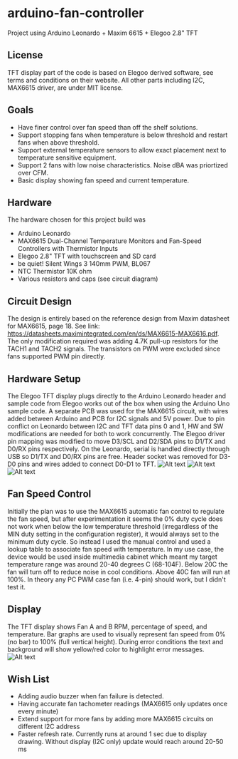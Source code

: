 # arduino-fan-controller
Project using Arduino Leonardo + Maxim 6615 + Elegoo 2.8" TFT 

## License
TFT display part of the code is based on Elegoo derived software, see terms and conditions on their website. All other parts including I2C, MAX6615 driver, are under MIT license.

## Goals
* Have finer control over fan speed than off the shelf solutions.
* Support stopping fans when temperature is below threshold and restart fans when above threshold.
* Support external temperature sensors to allow exact placement next to temperature sensitive equipment.
* Support 2 fans with low noise characteristics. Noise dBA was priortized over CFM.
* Basic display showing fan speed and current temperature.

## Hardware
The hardware chosen for this project build was
* Arduino Leonardo
* MAX6615 Dual-Channel Temperature Monitors and Fan-Speed Controllers with Thermistor Inputs
* Elegoo 2.8" TFT with touchscreen and SD card
* be quiet! Silent Wings 3 140mm PWM, BL067
* NTC Thermistor 10K ohm
* Various resistors and caps (see circuit diagram)

## Circuit Design
The design is entirely based on the reference design from Maxim datasheet for MAX6615, page 18. See link: https://datasheets.maximintegrated.com/en/ds/MAX6615-MAX6616.pdf. The only modification required was adding 4.7K pull-up resistors for the TACH1 and TACH2 signals. The transistors on PWM were excluded since fans supported PWM pin directly.

## Hardware Setup
The Elegoo TFT display plugs directly to the Arduino Leonardo header and sample code from Elegoo works out of the box when using the Arduino Uno sample code. A separate PCB was used for the MAX6615 circuit, with wires added between Arduino and PCB for I2C signals and 5V power. Due to pin conflict on Leonardo between I2C and TFT data pins 0 and 1, HW and SW modifications are needed for both to work concurrently. The Elegoo driver pin mapping was modified to move D3/SCL and D2/SDA pins to D1/TX and D0/RX pins respectively. On the Leonardo, serial is handled directly through USB so D1/TX and D0/RX pins are free. Header socket was removed for D3-D0 pins and wires added to connect D0-D1 to TFT.
![Alt text](doc/pcb_prototype.JPG?raw=true "PCB sample")
![Alt text](doc/leo_wiring.JPG?raw=true "Leonardo wire out")
![Alt text](doc/tft_wiring.JPG?raw=true "Leonardo Connector modification")

## Fan Speed Control
Initially the plan was to use the MAX6615 automatic fan control to regulate the fan speed, but after experimentation it seems the 0% duty cycle does not work when below the low temperature threshold (irregardless of the MIN duty setting in the configuration register), it would always set to the minimum duty cycle. So instead I used the manual control and used a lookup table to associate fan speed with temperature. In my use case, the device would be used inside multimedia cabinet which meant my target temperature range was around 20-40 degrees C (68-104F). Below 20C the fan will turn off to reduce noise in cool conditions. Above 40C fan will run at 100%. In theory any PC PWM case fan (i.e. 4-pin) should work, but I didn't test it.

## Display
The TFT display shows Fan A and B RPM, percentage of speed, and temperature. Bar graphs are used to visually represent fan speed from 0% (no bar) to 100% (full vertical height). During error conditions the text and background will show yellow/red color to highlight error messages.
![Alt text](doc/display_ref.JPG?raw=true "Display")

## Wish List
* Adding audio buzzer when fan failure is detected.
* Having accurate fan tachometer readings (MAX6615 only updates once every minute)
* Extend support for more fans by adding more MAX6615 circuits on different I2C address
* Faster refresh rate. Currently runs at around 1 sec due to display drawing. Without display (I2C only) update would reach around 20-50 ms
